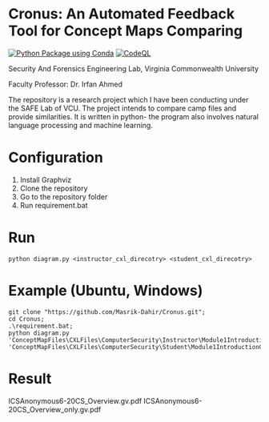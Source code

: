 # Cronus: An Automated Feedback Tool for Concept Maps Comparing
[![Python Package using Conda](https://github.com/Masrik-Dahir/Cronus/actions/workflows/python-package-conda.yml/badge.svg)](https://github.com/Masrik-Dahir/Cronus/actions/workflows/python-package-conda.yml) [![CodeQL](https://github.com/Masrik-Dahir/Cronus/actions/workflows/codeql-analysis.yml/badge.svg)](https://github.com/Masrik-Dahir/Cronus/actions/workflows/codeql-analysis.yml)

Security And Forensics Engineering Lab, Virginia Commonwealth University

Faculty Professor: Dr. Irfan Ahmed

The repository is a research project which I have been conducting under the SAFE Lab of VCU. The project intends to compare camp files and provide similarities. It is written in python- the program also involves natural language processing and machine learning.

# Configuration
1. Install Graphviz
2. Clone the repository
3. Go to the repository folder
4. Run requirement.bat
# Run
```
python diagram.py <instructor_cxl_direcotry> <student_cxl_direcotry>
```
# Example (Ubuntu, Windows)
```
git clone "https://github.com/Masrik-Dahir/Cronus.git";
cd Cronus;
.\requirement.bat;
python diagram.py 'ConceptMapFiles\CXLFiles\ComputerSecurity\Instructor\Module1IntroductionComputerSecurity\Lesson1ComputerSecurityOverview\CS_Overview.cmap.cxl' 'ConceptMapFiles\CXLFiles\ComputerSecurity\Student\Module1IntroductionComputerSecurity\ICSAnonymous6.cmap.cxl';
```

# Result
ICSAnonymous6-20CS_Overview.gv.pdf
ICSAnonymous6-20CS_Overview_only.gv.pdf
